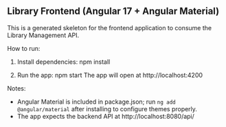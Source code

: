 
Library Frontend (Angular 17 + Angular Material)
-----------------------------------------------

This is a generated skeleton for the frontend application to consume the Library Management API.

How to run:
1. Install dependencies:
   npm install

2. Run the app:
   npm start
   The app will open at http://localhost:4200

Notes:
- Angular Material is included in package.json; run `ng add @angular/material` after installing to configure themes properly.
- The app expects the backend API at http://localhost:8080/api/
